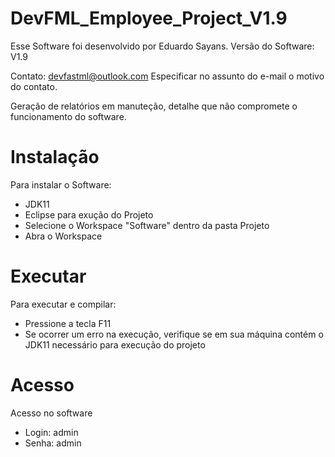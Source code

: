 # DevFML_Employee_Project_V1.9

Esse Software foi desenvolvido por Eduardo Sayans. Versão do Software: V1.9

Contato: devfastml@outlook.com Especificar no assunto do e-mail o motivo do contato.

Geração de relatórios em manuteção, detalhe que não compromete o funcionamento do software.

# Instalação
Para instalar o Software:
 - JDK11
 - Eclipse para exução do Projeto
 - Selecione o Workspace "Software" dentro da pasta Projeto
 - Abra o Workspace 

# Executar
Para executar e compilar:
 - Pressione a tecla F11
 - Se ocorrer um erro na execução, verifique se em sua máquina contém o JDK11 necessário para execução do projeto

# Acesso
Acesso no software 
 - Login: admin 
 - Senha: admin
